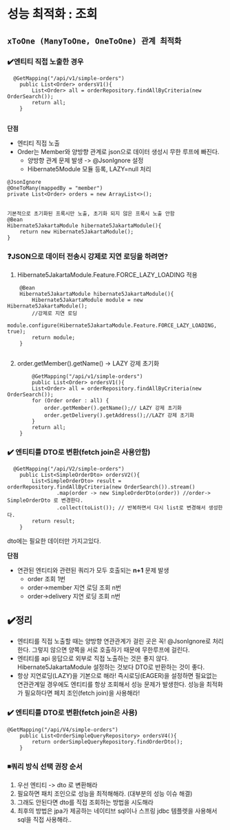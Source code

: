 # 성능 최적화 :  조회

## `xToOne (ManyToOne, OneToOne) 관계 최적화`

### ✔️엔티티 직접 노출한 경우
```
  @GetMapping("/api/v1/simple-orders")
    public List<Order> ordersV1(){
        List<Order> all = orderRepository.findAllByCriteria(new OrderSearch());
        return all;
    }
   
 ```
**단점**

- 엔티티 직접 노출
- Order는 Member와 양방향 관계로 json으로 데이터 생성시 무한 루프에 빠진다. 
  - 양방향 관계 문제 발생 ->  @JsonIgnore 설정
  - Hibernate5Module 모듈 등록, LAZY=null 처리
```
@JsonIgnore
@OneToMany(mappedBy = "member")
private List<Order> orders = new ArrayList<>();
    
```

```
기본적으로 초기화된 프록시만 노출, 초기화 되지 않은 프록시 노출 안함
@Bean
Hibernate5JakartaModule hibernate5JakartaModule(){
    return new Hibernate5JakartaModule();
}

```

### ❓JSON으로 데이터 전송시 강제로 지연 로딩을 하려면?

1. Hibernate5JakartaModule.Feature.FORCE_LAZY_LOADING 적용
```
	@Bean
	Hibernate5JakartaModule hibernate5JakartaModule(){
		Hibernate5JakartaModule module = new Hibernate5JakartaModule();
		//강제로 지연 로딩
		module.configure(Hibernate5JakartaModule.Feature.FORCE_LAZY_LOADING, true);
		return module;
	}
	
```
2.  order.getMember().getName() -> LAZY 강제 초기화
   
```
        @GetMapping("/api/v1/simple-orders")
        public List<Order> ordersV1(){
        List<Order> all = orderRepository.findAllByCriteria(new OrderSearch());
        for (Order order : all) {
            order.getMember().getName();// LAZY 강제 초기화
            order.getDelivery().getAddress();//LAZY 강제 초기화
        }
        return all;
    }
```

### ✔️ 엔티티를 DTO로 변환(fetch join은 사용안함)
```
  @GetMapping("/api/V2/simple-orders")
    public List<SimpleOrderDto> ordersV2(){
        List<SimpleOrderDto> result = orderRepository.findAllByCriteria(new OrderSearch()).stream()
                .map(order -> new SimpleOrderDto(order)) //order-> SimpleOrderDto 로 변경한다.
                .collect(toList()); // 반복하면서 다시 list로 변경해서 생성한다.
        return result;
    }
```
dto에는 필요한 데이터만 가지고있다.

**단점**
- 연관된 엔티티와 관련된 쿼리가 모두 호출되는 **n+1** 문제 발생
   - order 조회 1번
   - order->member 지연 로딩 조회 n번
   - order->delivery 지연 로딩 조회 n번

  
## ✔️정리
- 엔티티를 직접 노출할 때는 양방향 연관관계가 걸린 곳은 꼭! @JsonIgnore로 처리한다. 그렇지 않으면 양쪽을 서로 호출하기 때문에 무한루프에 걸린다.
- 엔티티를  api 응답으로 외부로 직접 노출하는 것은 좋지 않다.
  Hibernate5JakartaModule 설정하는 것보다 DTO로 반환하는 것이 좋다.
- 항상 지연로딩(LAZY)을 기본으로 해라! 
  즉시로딩(EAGER)을 설정하면 필요없는 연관관계일 경우에도 엔티티를 항상 조회해서 성능 문제가 발생한다.
  성능을 최적화가 필요하다면 페치 조인(fetch join)을 사용해라!

### ✔️ 엔티티를 DTO로 변환(fetch join은 사용)

```
@GetMapping("/api/V4/simple-orders")
    public List<OrderSimpleQueryRepository> ordersV4(){
        return orderSimpleQueryRepository.findOrderDto();
    }
```

### ◾쿼리 방식 선택 권장 순서
1. 우선 엔티티 ->  dto 로 변환해라
2. 필요하면 패치 조인으로 성능을 최적해해라. (대부분의 성능 이슈 해결)
3. 그래도 안된다면 dto를 직접 조회하는 방법을 시도해라
4. 최후의 방법은 jpa가 제공하는 네이티브 sql이나 스프링 jdbc 템플렛을 사용해서 sql을 직접 사용해라..